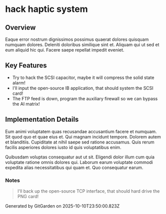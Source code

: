 # hack haptic system

## Overview
Eaque error nostrum dignissimos possimus quaerat dolores quisquam numquam dolores. Deleniti doloribus similique sint et. Aliquam qui ut sed et eum aliquid hic qui. Facere saepe repellat impedit eveniet.

## Key Features
- Try to hack the SCSI capacitor, maybe it will compress the solid state alarm!
- I'll input the open-source IB application, that should system the SCSI card!
- The FTP feed is down, program the auxiliary firewall so we can bypass the AI matrix!

## Implementation Details
Eum animi voluptatem quas recusandae accusantium facere et numquam. Sit quod quo et quae eius et. Qui magnam incidunt tempore. Dolorem autem et blanditiis. Cupiditate at nihil saepe sed ratione accusamus. Quis rerum facilis asperiores dolores iusto id quis voluptatibus enim.
 Quibusdam voluptas consequatur aut ut sit. Eligendi dolor illum cum quia voluptate ratione omnis dolores qui. Laborum earum voluptate commodi expedita alias necessitatibus qui quam et. Quo consequatur earum.

### Notes
> I'll back up the open-source TCP interface, that should hard drive the PNG card!

Generated by GitGarden on 2025-10-10T23:50:00.823Z